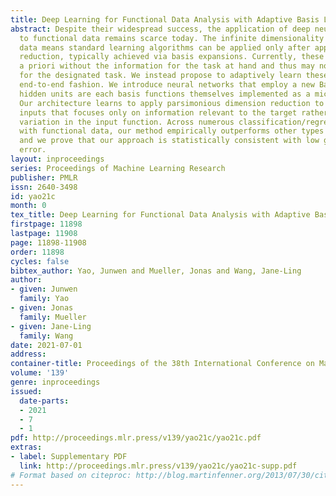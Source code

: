 ```yaml
---
title: Deep Learning for Functional Data Analysis with Adaptive Basis Layers
abstract: Despite their widespread success, the application of deep neural networks
  to functional data remains scarce today. The infinite dimensionality of functional
  data means standard learning algorithms can be applied only after appropriate dimension
  reduction, typically achieved via basis expansions. Currently, these bases are chosen
  a priori without the information for the task at hand and thus may not be effective
  for the designated task. We instead propose to adaptively learn these bases in an
  end-to-end fashion. We introduce neural networks that employ a new Basis Layer whose
  hidden units are each basis functions themselves implemented as a micro neural network.
  Our architecture learns to apply parsimonious dimension reduction to functional
  inputs that focuses only on information relevant to the target rather than irrelevant
  variation in the input function. Across numerous classification/regression tasks
  with functional data, our method empirically outperforms other types of neural networks,
  and we prove that our approach is statistically consistent with low generalization
  error.
layout: inproceedings
series: Proceedings of Machine Learning Research
publisher: PMLR
issn: 2640-3498
id: yao21c
month: 0
tex_title: Deep Learning for Functional Data Analysis with Adaptive Basis Layers
firstpage: 11898
lastpage: 11908
page: 11898-11908
order: 11898
cycles: false
bibtex_author: Yao, Junwen and Mueller, Jonas and Wang, Jane-Ling
author:
- given: Junwen
  family: Yao
- given: Jonas
  family: Mueller
- given: Jane-Ling
  family: Wang
date: 2021-07-01
address:
container-title: Proceedings of the 38th International Conference on Machine Learning
volume: '139'
genre: inproceedings
issued:
  date-parts:
  - 2021
  - 7
  - 1
pdf: http://proceedings.mlr.press/v139/yao21c/yao21c.pdf
extras:
- label: Supplementary PDF
  link: http://proceedings.mlr.press/v139/yao21c/yao21c-supp.pdf
# Format based on citeproc: http://blog.martinfenner.org/2013/07/30/citeproc-yaml-for-bibliographies/
---
```

